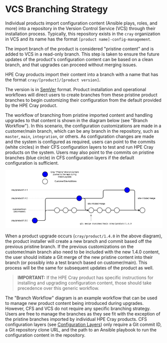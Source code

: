 # VCS Branching Strategy

Individual products import configuration content \(Ansible plays, roles, and more\) into a repository in the Version Control Service \(VCS\) through
their installation process. Typically, this repository exists in the `cray` organization in VCS and its name has the format `[product name]-config-management`.

The import branch of the product is considered "pristine content" and is added to VCS in a read-only branch. This step is taken to ensure the future
updates of the product's configuration content can be based on a clean branch, and that upgrades can proceed without merging issues.

HPE Cray products import their content into a branch with a name that has the format `cray/[product]/[product version]`.

The version is in [SemVer](https://semver.org) format. Product installation and operational workflows will direct users to create branches from these
pristine product branches to begin customizing their configuration from the default provided by the HPE Cray product.

The workflow of branching from pristine imported content and handling upgrades to that content is shown in the diagram below \(see "Branch Workflow"\).
In this scenario, the configuration customizations are made in a customer/main branch, which can be any branch in the repository, such as `master`, `main`,
`integration`, or others. As configuration changes are made and the system is configured as required, users can point to the commits \(white circles\) in their
CFS configuration layers to test and run HPE Cray products on the system. Users may also point to the commits on pristine branches \(blue circle\) in CFS configuration
layers if the default configuration is sufficient.

![Branch Workflow](../../img/operations/branch_workflow.png)

When a product upgrade occurs \(`cray/product/1.4.0` in the above diagram\), the product installer will create a new branch and commit based off the previous
pristine branch. If the previous customizations on the customer/main branch also need to be included with the new 1.4.0 content, the user should initiate a Git merge
of the new pristine content into their branch \(or possibly into a test branch based on customer/main\). This process will be the same for subsequent updates of the
product as well.

> **IMPORTANT:** If the HPE Cray product has specific instructions for installing and upgrading configuration content, those should take precedence over this generic workflow.

The "Branch Workflow" diagram is an example workflow that can be used to manage new product content being introduced during upgrades. However, CFS and VCS do not
require any specific branching strategy. Users are free to manage the branches as they see fit with the exception of the pristine branches imported by individual HPE Cray
products. CFS configuration layers \(see [Configuration Layers](Configuration_Layers.md)\) only require a Git commit ID, a Git repository clone URL, and the path to an
Ansible playbook to run the configuration content in the repository.
